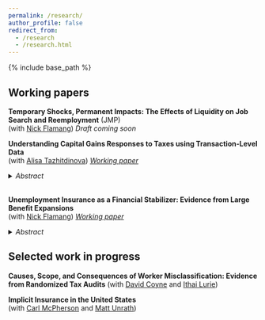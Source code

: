 ```yaml
---
permalink: /research/
author_profile: false
redirect_from:
  - /research
  - /research.html
---
```


{% include base_path %}

## Working papers

**Temporary Shocks, Permanent Impacts: The Effects of Liquidity on Job Search and Reemployment** (JMP)  
(with [Nick Flamang](https://nickflamang.github.io/))
*Draft coming soon*


**Understanding Capital Gains Responses to Taxes using Transaction-Level Data**  
(with [Alisa Tazhitdinova](https://alisatns.weebly.com/)) 
[*Working paper*](</files/Understanding Capital Gains Responses to Taxation - Kancherla and Tazhitdinova.pdf>)

<details><summary><i>Abstract</i></summary>

We study how individuals’ trading behavior responds to tax incentives using administrative transaction-level data on all taxable sales of broker-traded, directly held financial assets between 2011 and 2019. Our empirical design leverages a simple, salient, timing-based tax notch: in the U.S., assets held beyond one year qualify for a 10-20% reduction in capital gains rates. The size and granularity of the data allow us to study how this capital gains tax rate differentiation shapes individuals’ trading behaviors across narrowly defined demographic and income groups. We find that: (1) retiming responses around the tax rate notch are weak in general; (2) individuals make clear misoptimization errors by realizing gains just before the notch; and (3) this pattern can be explained by both heterogeneous capital gains responses by asset type combined with rigidities in individual trading styles. Finally, we use our empirical results to show theoretically that the weak deferral elasticities imply that a revenue-maximizing government would eliminate short- vs long-term tax differentiation.

</details>
<br>

**Unemployment Insurance as a Financial Stabilizer: Evidence from Large Benefit Expansions**  
(with [Nick Flamang](https://nickflamang.github.io/)) [*Working paper*](/files/UI_Benefit_Expansions_and_Local_Financial_Distress.pdf)

<details><summary><i>Abstract</i></summary>

To what extent does unemployment insurance (UI) attenuate aggregate financial responses to unemployment shocks? We answer this question using administrative credit bureau records and the unprecedented changes in unemployment and UI generosity during the Covid-19 pandemic. We first find that aggregate sensitivity to the unemployment rate decreased by 50% for auto loans and 66% for credit cards between January 2017 and March 2021. To isolate the effect of UI from other contemporaneous policies shifting unemployment shock responsiveness, we employ a staggered event study design around state-level withdrawals from federal UI programs in late 2021. We find that almost all of the pandemic sensitivity drop is attributable to UI expansions. Our two designs are qualitatively robust to placebo tests on plausibly unaffected credit types, potential demand-side responses for increased credit, and alternate estimation specifications. In a back-of-the-envelope calculation, we calculate that UI expansions prevented about 59% of total potential delinquency-months. Taken together, these results imply that federal UI expansions have had a substantially stabilizing effect during the Covid-19 pandemic. Our findings thus provide powerful empirical support for a largely theoretical body of research on the role of UI as an automatic stabilizer of aggregate economic conditions.

</details>

## Selected work in progress

**Causes, Scope, and Consequences of Worker Misclassification: Evidence from Randomized Tax Audits** 
(with [David Coyne](https://www.djcoyne.com/home) and [Ithai Lurie](https://sites.google.com/site/ithaizvilurie/)) 

**Implicit Insurance in the United States**  
 (with [Carl McPherson](https://carlmcpherson.github.io/) and [Matt Unrath](https://www.mattunrath.com/))

<!--**The Educational Effects of Financial Aid: Evidence from the Texas FAFSA Mandate** (with Nick Gebbia and Ale Marchetti-Bowick)-->

<!--**Independent Contracting And Earnings Volatility** (with [Jesse Rothstein](https://eml.berkeley.edu/~jrothst/) and [Till von Wachter](http://www.econ.ucla.edu/tvwachter/))-->

<!--**The Disposition Effect and the Character of Reference Dependence: Theory and Evidence** (with [Youssef Benzarti](https://www.benzarti.com/), [Alex Gelber](https://users.nber.org/~agelber/), [Daniel Reck](https://www.danreck.com/), [Alisa Tazhitinova](https://alisatns.weebly.com/), and [Pat Langetieg](https://www.nber.org/people/patrick_langetieg))-->
